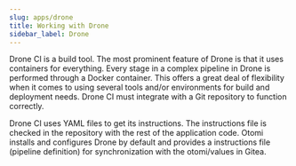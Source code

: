 ```yaml
---
slug: apps/drone
title: Working with Drone
sidebar_label: Drone
---
```


Drone CI is a build tool. The most prominent feature of Drone is that it uses containers for everything. Every stage in a complex pipeline in Drone is performed through a Docker container. This offers a great deal of flexibility when it comes to using several tools and/or environments for build and deployment needs. Drone CI must integrate with a Git repository to function correctly.

Drone CI uses YAML files to get its instructions. The instructions file is checked in the repository with the rest of the application code. Otomi installs and configures Drone by default and provides a instructions file (pipeline definition) for synchronization with the otomi/values in Gitea.
